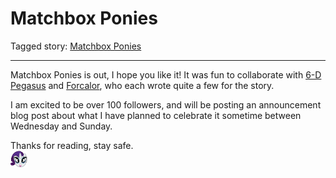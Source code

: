 # Matchbox Ponies

Tagged story: [Matchbox Ponies](https://www.fimfiction.net/story/543385/matchbox-ponies)

***

Matchbox Ponies is out, I hope you like it! It was fun to collaborate with [6-D Pegasus](https://www.fimfiction.net/user/293755/6-D+Pegasus) and [Forcalor](https://www.fimfiction.net/user/564657/Forcalor), who each wrote quite a few for the story.

I am excited to be over 100 followers, and will be posting an announcement blog post about what I have planned to celebrate it sometime between Wednesday and Sunday.

Thanks for reading, stay safe.  
![:raritystarry:](../../../emotes/raritystarry.png)
